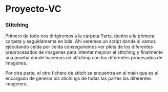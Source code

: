 # Proyecto-VC

### Stitching

Primero de todo nos dirigiremos a la carpeta Parts, dentro a la primera carpeta y seguidamente en bda. Ahi veremos un script donde si vamos ejecutando celda por celda conseguiremos ver plots de los diferentes preprocesados de imagenes para intentar mejorar el stitching y finalmente una prueba donde hacemos un stitching con los diferentes procesados de imagenes.

Por otra parte, el otro fichero de stitch se encuentra en el main que es el encargado de generar los stichings de todas las partes las diferentes imagenes.
